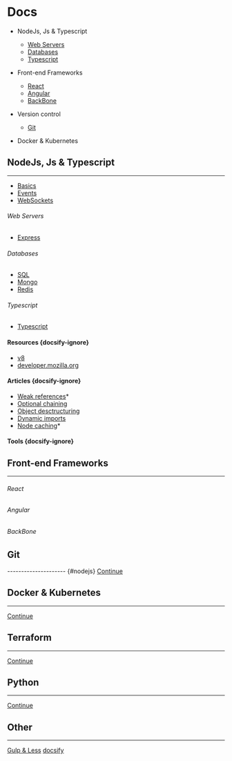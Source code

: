 # Docs

- NodeJs, Js & Typescript
  - [Web Servers](#web-servers)
  - [Databases](#Databases)
  - [Typescript](#Typescript)

- Front-end Frameworks
  - [React](#React)
  - [Angular](#Angular)
  - [BackBone](#BackBone)

- Version control
  - [Git](#Git)

- Docker & Kubernetes



## NodeJs, Js & Typescript
--------------------------------------------------
- [Basics](/NodeJs/Basics/)
- [Events](/NodeJs/Events/)
- [WebSockets](/NodeJs/WebSockets/)

###### Web Servers
- [Express](/NodeJs/Express/)

###### Databases
- [SQL](/NodeJs/SQL/)
- [Mongo](/NodeJs/Mongo/)
- [Redis](/NodeJs/Redis/)

###### Typescript
- [Typescript](/NodeJs/Typescript)


#### Resources  {docsify-ignore}
- [v8](https://v8.dev) 
- [developer.mozilla.org](https://developer.mozilla.org/en-US/docs/Web/JavaScript)

#### Articles  {docsify-ignore}
- [Weak references](https://v8.dev/features/weak-references)*
- [Optional chaining](https://v8.dev/features/optional-chaining)
- [Object desctructuring](https://v8.dev/features/object-rest-spread)
- [Dynamic imports](https://v8.dev/features/dynamic-import)
- [Node caching](https://medium.com/@danielsternlicht/caching-like-a-boss-in-nodejs-9bccbbc71b9b)*

#### Tools {docsify-ignore}

## Front-end Frameworks
----------------------------------------------------------------------------------------
###### React
###### Angular
###### BackBone


## Git
--------------------- {#nodejs}
[Continue](/git/)


## Docker & Kubernetes
---------------------
[Continue](/)


## Terraform
---------------------
[Continue](/)

## Python
---------------------
[Continue](/git/)


## Other
---------------------
[Gulp & Less](/gulp-less/)
[docsify](https://docsify.js.org/#/embed-files)
